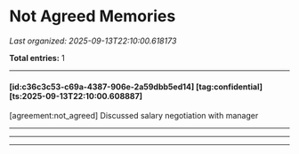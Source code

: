 # Not Agreed Memories

*Last organized: 2025-09-13T22:10:00.618173*

**Total entries:** 1

---

#### [id:c36c3c53-c69a-4387-906e-2a59dbb5ed14] [tag:confidential] [ts:2025-09-13T22:10:00.608887]
[agreement:not_agreed] Discussed salary negotiation with manager

---

---

---

